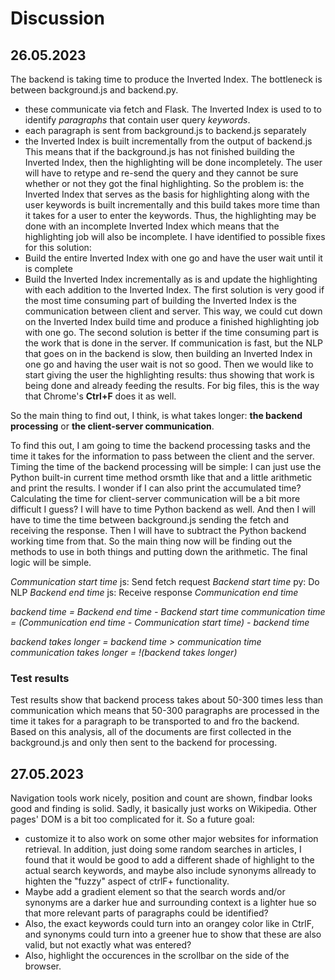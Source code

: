# Discussion

## 26.05.2023
The backend is taking time to produce the Inverted Index.
The bottleneck is between background.js and backend.py.
- these communicate via fetch and Flask.
The Inverted Index is used to to identify *paragraphs* that contain user query *keywords*.
- each paragraph is sent from background.js to backend.js separately
- the Inverted Index is built incrementally from the output of backend.js
This means that if the background.js has not finished building the Inverted Index, then the highlighting will be done incompletely.
The user will have to retype and re-send the query and they cannot be sure whether or not they got the final highlighting.
So the problem is: the Inverted Index that serves as the basis for highlighting along with the user keywords is built incrementally and this build takes more time than it takes for a user to enter the keywords. Thus, the highlighting may be done with an incomplete Inverted Index which means that the highlighting job will also be incomplete.
I have identified to possible fixes for this solution:
- Build the entire Inverted Index with one go and have the user wait until it is complete
- Build the Inverted Index incrementally as is and update the highlighting with each addition to the Inverted Index.
The first solution is very good if the most time consuming part of building the Inverted Index is the communication between client and server. This way, we could cut down on the Inverted Index build time and produce a finished highlighting job with one go.
The second solution is better if the time consuming part is the work that is done in the server. If communication is fast, but the NLP that goes on in the backend is slow, then building an Inverted Index in one go and having the user wait is not so good. Then we would like to start giving the user the highlighting results: thus showing that work is being done and already feeding the results. For big files, this is the way that Chrome's **Ctrl+F** does it as well.

So the main thing to find out, I think, is what takes longer: **the backend processing** or **the client-server communication**.

To find this out, I am going to time the backend processing tasks and the time it takes for the information to pass between the client and the server.
Timing the time of the backend processing will be simple: I can just use the Python built-in current time method orsmth like that and a little arithmetic and print the results. I wonder if I can also print the accumulated time?
Calculating the time for client-server communication will be a bit more difficult I guess?
I will have to time Python backend as well.
And then I will have to time the time between background.js sending the fetch and receiving the response. Then I will have to subtract the Python backend working time from that.
So the main thing now will be finding out the methods to use in both things and putting down the arithmetic. The final logic will be simple.

*Communication start time*
js: Send fetch request
*Backend start time*
py: Do NLP
*Backend end time*
js: Receive response
*Communication end time*

*backend time = Backend end time - Backend start time*
*communication time = (Communication end time - Communication start time) - backend time*

*backend takes longer = backend time > communication time*
*communication takes longer = !(backend takes longer)*

### Test results
Test results show that backend process takes about 50-300 times less than communication which means that 50-300 paragraphs are processed in the time it takes for a paragraph to be transported to and fro the backend.
Based on this analysis, all of the documents are first collected in the background.js and only then sent to the backend for processing.

## 27.05.2023
Navigation tools work nicely, position and count are shown, findbar looks good and finding is solid.
Sadly, it basically just works on Wikipedia. Other pages' DOM is a bit too complicated for it. So a future goal:
- customize it to also work on some other major websites for information retrieval.
In addition, just doing some random searches in articles, I found that it would be good to add a different shade of highlight to the actual search keywords, and maybe also include synonyms allready to highten the "fuzzy" aspect of ctrlF+ functionality.
- Maybe add a gradient element so that the search words and/or synonyms are a darker hue and surrounding context is a lighter hue so that more relevant parts of paragraphs could be identified?
- Also, the exact keywords could turn into an orangey color like in CtrlF, and synonyms could turn into a greener hue to show that these are also valid, but not exactly what was entered?
- Also, highlight the occurences in the scrollbar on the side of the browser.